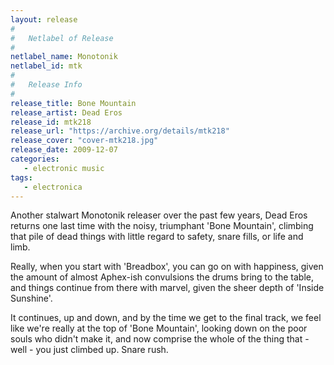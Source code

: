 ```yaml
---
layout: release
#
#   Netlabel of Release
#
netlabel_name: Monotonik
netlabel_id: mtk
#
#   Release Info
#
release_title: Bone Mountain
release_artist: Dead Eros
release_id: mtk218
release_url: "https://archive.org/details/mtk218"
release_cover: "cover-mtk218.jpg"
release_date: 2009-12-07
categories:
   - electronic music
tags:
   - electronica
---
```

Another stalwart Monotonik releaser over the past few years, Dead Eros returns one last time with the noisy, triumphant 'Bone Mountain', climbing that pile of dead things with little regard to safety, snare fills, or life and limb.

Really, when you start with 'Breadbox', you can go on with happiness, given the amount of almost Aphex-ish convulsions the drums bring to the table, and things continue from there with marvel, given the sheer depth of 'Inside Sunshine'.

It continues, up and down, and by the time we get to the final track, we feel like we're really at the top of 'Bone Mountain', looking down on the poor souls who didn't make it, and now comprise the whole of the thing that - well - you just climbed up. Snare rush.
